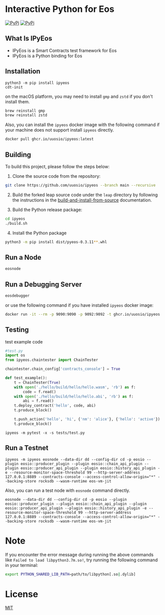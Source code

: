 # Interactive Python for Eos

[![PyPi](https://img.shields.io/pypi/v/ipyeos.svg)](https://pypi.org/project/ipyeos)
[![PyPi](https://img.shields.io/pypi/dm/ipyeos.svg)](https://pypi.org/project/ipyeos)


## What Is IPyEos

- IPyEos is a Smart Contracts test framework for Eos
- IPyEos is a Python binding for Eos

## Installation

```
python3 -m pip install ipyeos
cdt-init
```

on the macOS platform, you may need to install `gmp` and `zstd` if you don't install them.

```bash
brew reinstall gmp
brew reinstall zstd
```

Also, you can install the `ipyeos` docker image with the following command if your machine does not support install `ipyeos` directly.

```bash
docker pull ghcr.io/uuosio/ipyeos:latest
```

## Building

To build this project, please follow the steps below:

1. Clone the source code from the repository:

```bash
git clone https://github.com/uuosio/ipyeos --branch main --recursive
```

2. Build the forked leap source code under the `leap` directory by following the instructions in the [build-and-install-from-source](https://github.com/uuosio/leap/tree/550e092fa980e673f5f6fe5a7c309c088441f09a#build-and-install-from-source) documentation.

3. Build the Python release package:

```bash
cd ipyeos
./build.sh
```

4. Install the Python package

```bash
python3 -m pip install dist/pyeos-0.3.11**.whl
```

## Run a Node

```bash
eosnode
```

## Run a Debugging Server

```bash
eosdebugger
```

or use the following command if you have installed `ipyeos` docker image:

```bash
docker run -it --rm -p 9090:9090 -p 9092:9092 -t ghcr.io/uuosio/ipyeos
```

## Testing

test example code

```python
#test.py
import os
from ipyeos.chaintester import ChainTester

chaintester.chain_config['contracts_console'] = True

def test_example():
    t = ChainTester(True)
    with open('./hello/build/hello/hello.wasm', 'rb') as f:
        code = f.read()
    with open('./hello/build/hello/hello.abi', 'rb') as f:
        abi = f.read()
    t.deploy_contract('hello', code, abi)
    t.produce_block()

    t.push_action('hello', 'hi', {'nm': 'alice'}, {'hello': 'active'})
    t.produce_block()
```

```
ipyeos -m pytest -x -s tests/test.py
```

## Run a Testnet

```
ipyeos -m ipyeos eosnode --data-dir dd --config-dir cd -p eosio --plugin eosio::producer_plugin --plugin eosio::chain_api_plugin --plugin eosio::producer_api_plugin --plugin eosio::history_api_plugin -e --resource-monitor-space-threshold 99 --http-server-address 127.0.0.1:8889 --contracts-console --access-control-allow-origin="*" --backing-store rocksdb --wasm-runtime eos-vm-jit
```

Also, you can run a test node with `eosnode` command directly.

```
eosnode --data-dir dd --config-dir cd -p eosio --plugin eosio::producer_plugin --plugin eosio::chain_api_plugin --plugin eosio::producer_api_plugin --plugin eosio::history_api_plugin -e --resource-monitor-space-threshold 99 --http-server-address 127.0.0.1:8889 --contracts-console --access-control-allow-origin="*" --backing-store rocksdb --wasm-runtime eos-vm-jit
```

# Note

If you encounter the error message during running the above commands like `Failed to load libpython3.7m.so!`, try running the following command in your terminal:

```bash
export PYTHON_SHARED_LIB_PATH=path/to/libpython[.so|.dylib]
```

# License
[MIT](./LICENSE)
